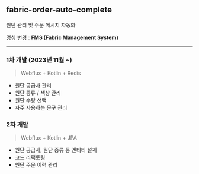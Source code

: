 ## fabric-order-auto-complete

원단 관리 및 주문 메시지 자동화

명칭 변경 : 
<b>FMS (Fabric Management System)</b>

***
### 1차 개발 (2023년 11월 ~)
> Webflux + Kotlin + Redis 

- 원단 공급사 관리
- 원단 종류 / 색상 관리
- 원단 수량 선택
- 자주 사용하는 문구 관리

### 2차 개발
> Webflux + Kotlin + JPA

- 원단 공급사, 원단 종류 등 엔티티 설계
- 코드 리팩토링
- 원단 주문 이력 관리
